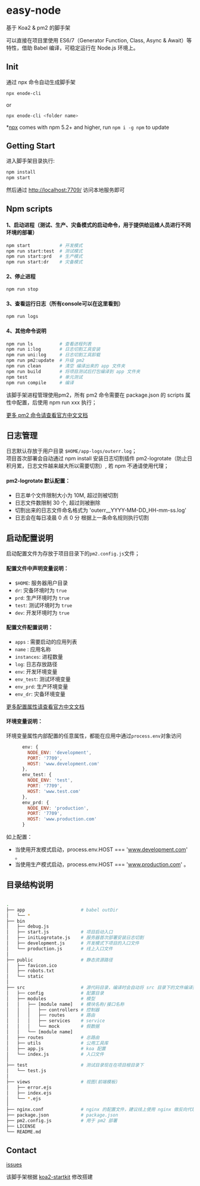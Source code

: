 
# easy-node
基于 Koa2 & pm2 的脚手架


可以直接在项目里使用 ES6/7（Generator Function, Class, Async & Await）等特性，借助 Babel 编译，可稳定运行在 Node.js 环境上。

## Init

通过 npx 命令自动生成脚手架

``` bash
npx enode-cli
```
or

``` bash
npx enode-cli <folder name>
```
*[npx](https://medium.com/@maybekatz/introducing-npx-an-npm-package-runner-55f7d4bd282b) comes with npm 5.2+ and higher,
 run ```npm i -g npm``` to update

## Getting Start

进入脚手架目录执行:

``` bash
npm install
npm start
```
然后通过 [http://localhost:7709/](http://localhost:7709/) 访问本地服务即可

## Npm scripts

#### 1、启动进程（测试、生产、灾备模式的启动命令，用于提供给运维人员进行不同环境的部署）

```bash
npm start           # 开发模式
npm run start:test  # 测试模式
npm run start:prd   # 生产模式
npm run start:dr    # 灾备模式
```

#### 2、停止进程

```bash
npm run stop
```

#### 3、查看运行日志（所有console可以在这里看到）

```bash
npm run logs
```

#### 4、其他命令说明

```bash
npm run ls          # 查看进程列表
npm run i:log       # 日志切割工具安装
npm run uni:log     # 日志切割工具卸载
npm run pm2:update  # 升级 pm2
npm run clean       # 清空 编译出来的 app 文件夹
npm run build       # 将项目测试后打包编译到 app 文件夹
npm test            # 单元测试
npm run compile     # 编译
```

该脚手架进程管理使用pm2，所有 pm2 命令需要在 package.json 的 scripts 属性中配置，后使用 npm run xxx 执行；

[更多 pm2 命令请查看官方中文文档](https://pm2.io/doc/zh/runtime/reference/pm2-cli/)

## 日志管理

日志默认存放于用户目录 ``$HOME/app-logs/outerr.log``；
<br />
项目首次部署会自动通过 npm install 安装日志切割插件 pm2-logrotate（防止日积月累，日志文件越来越大所以需要切割）, 若 npm 不通请使用代理；

#### pm2-logrotate 默认配置：
* 日志单个文件限制大小为 10M, 超过则被切割
* 日志文件数限制 30 个, 超过则被删除
* 切割出来的日志文件命名格式为 'outerr__YYYY-MM-DD_HH-mm-ss.log' 
* 日志会在每日凌晨 0 点 0 分 根据上一条命名规则执行切割

## 启动配置说明

启动配置文件为存放于项目目录下的``pm2.config.js``文件；

#### 配置文件中声明变量说明：

* ``$HOME``: 服务器用户目录
* ``dr``: 灾备环境时为 ``true``
* ``prd``: 生产环境时为 ``true``
* ``test``: 测试环境时为 ``true``
* ``dev``: 开发环境时为 ``true``

#### 配置文件配置说明：

* ``apps`` : 需要启动的应用列表
* ``name`` : 应用名称
* ``instances``: 进程数量
* ``log``: 日志存放路径
* ``env``: 开发环境变量
* ``env_test``: 测试环境变量
* ``env_prd``: 生产环境变量
* ``env_dr``: 灾备环境变量

[更多配置属性请查看官方中文文档](https://pm2.io/doc/zh/runtime/reference/ecosystem-file/)

#### 环境变量说明：

环境变量属性内部配置的任意属性，都能在应用中通过``process.env``对象访问

```js
      env: {
        NODE_ENV: 'development',
        PORT: '7709',
        HOST: 'www.development.com'
      },
      env_test: {
        NODE_ENV: 'test',
        PORT: '7709',
        HOST: 'www.test.com'
      },
      env_prd: {
        NODE_ENV: 'production',
        PORT: '7709',
        HOST: 'www.production.com'
      }
```
如上配置：
* 当使用开发模式启动，process.env.HOST === 'www.development.com' 。
* 当使用生产模式启动，process.env.HOST === 'www.production.com' 。

## 目录结构说明

```bash

.
├── app                     # babel outDir
│   └── *
├── bin
│   ├── debug.js
│   ├── start.js            # 项目启动入口
│   ├── initLogrotate.js    # 服务器首次部署安装日志切割
│   ├── development.js      # 开发模式下项目的入口文件
│   └── production.js       # 线上入口文件
│
├── public                  # 静态资源路径
│   ├── favicon.ico
│   ├── robots.txt
│   └── static
│
├── src                     # 源代码目录，编译时会自动将 src 目录下的文件编译到 app 目录下。src 下的目录结构可以自行组织, 但是必须是 babel 可接受的类型(js, json, etc...)。
│   ├── config              # 配置目录
│   ├── modules             # 模型
│   │   ├── [module name]   # 模块名称/接口名称
│   │   │   ├── controllers # 控制器        
│   │   │   ├── routes      # 路由
│   │   │   ├── services    # service
│   │   │   └── mock        # 假数据
│   │   └── [module name]
│   ├── routes              # 总路由
│   ├── utils               # 公用工具库
│   ├── app.js              # koa 配置
│   └── index.js            # 入口文件
│
├── test                    # 测试目录现在在项目根目录下
│   └── test.js
│
├── views                   # 视图(前端模板)
│   ├── error.ejs
│   ├── index.ejs
│   └── *.ejs
│
├── nginx.conf              # nginx 的配置文件，建议线上使用 nginx 做反向代理
├── package.json            # package.json
├── pm2.config.js           # 用于 pm2 部署
├── LICENSE
└── README.md
```


## Contact
[issues](https://github.com/guibwl/easy-node/issues)  

该脚手架根据 [koa2-startkit](https://github.com/17koa/koa2-startkit.git) 修改搭建

